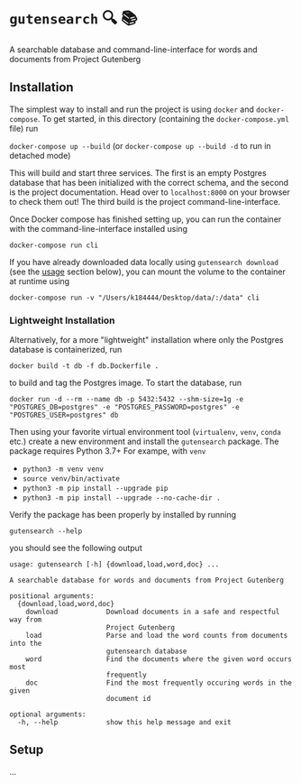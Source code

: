 # `gutensearch` :mag: :books:
A searchable database and command-line-interface for words and documents from Project Gutenberg

## Installation

The simplest way to install and run the project is using `docker` and `docker-compose`. To get started, in this directory (containing the `docker-compose.yml` file) run

`docker-compose up --build` (or `docker-compose up --build -d` to run in detached mode)

This will build and start three services. The first is an empty Postgres database that has been initialized with the correct schema, and the second is the project documentation. Head over to `localhost:8000` on your browser to check them out! The third build is the project command-line-interface. 

Once Docker compose has finished setting up, you can run the container with the command-line-interface installed using

`docker-compose run cli`

If you have already downloaded data locally using `gutensearch download` (see the [usage](#usage) section below), you can mount the volume to the container at runtime using

`docker-compose run -v "/Users/k184444/Desktop/data/:/data" cli`

### Lightweight Installation

Alternatively, for a more "lightweight" installation where only the Postgres database is containerized, run

`docker build -t db -f db.Dockerfile .`

to build and tag the Postgres image. To start the database, run

`docker run -d --rm --name db -p 5432:5432 --shm-size=1g -e "POSTGRES_DB=postgres" -e "POSTGRES_PASSWORD=postgres" -e "POSTGRES_USER=postgres" db`

Then using your favorite virtual environment tool (`virtualenv`, `venv`, `conda` etc.) create a new environment and install the `gutensearch` package. The package requires Python 3.7+ For exampe, with `venv`

- `python3 -m venv venv`
- `source venv/bin/activate`
- `python3 -m pip install --upgrade pip`
- `python3 -m pip install --upgrade --no-cache-dir .`

Verify the package has been properly by installed by running

`gutensearch --help`

you should see the following output

```
usage: gutensearch [-h] {download,load,word,doc} ...

A searchable database for words and documents from Project Gutenberg

positional arguments:
  {download,load,word,doc}
    download            Download documents in a safe and respectful way from
                        Project Gutenberg
    load                Parse and load the word counts from documents into the
                        gutensearch database
    word                Find the documents where the given word occurs most
                        frequently
    doc                 Find the most frequently occuring words in the given
                        document id

optional arguments:
  -h, --help            show this help message and exit
```

## Setup

...